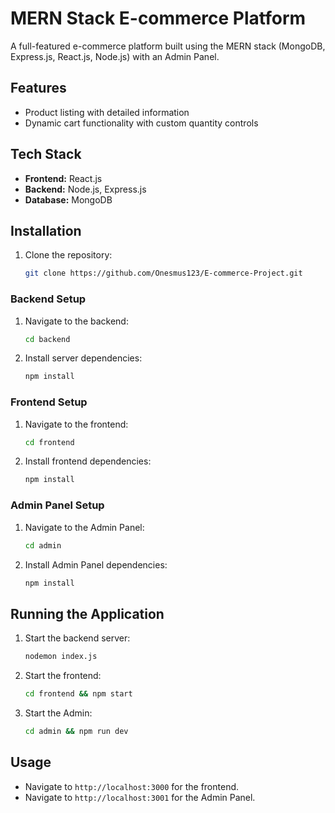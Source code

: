 # MERN Stack E-commerce Platform  

A full-featured e-commerce platform built using the MERN stack (MongoDB, Express.js, React.js, Node.js) with an Admin Panel.  

## Features  
- Product listing with detailed information  
- Dynamic cart functionality with custom quantity controls 

## Tech Stack  
- **Frontend:** React.js 
- **Backend:** Node.js, Express.js  
- **Database:** MongoDB  

## Installation
1. Clone the repository:  
   ```bash
   git clone https://github.com/Onesmus123/E-commerce-Project.git
   ```  

### Backend Setup  
1. Navigate to the backend:  
   ```bash
   cd backend
   ```  
2. Install server dependencies:  
   ```bash
   npm install
   ```  

### Frontend Setup  
1. Navigate to the frontend:  
   ```bash
   cd frontend
   ```  
2. Install frontend dependencies:  
   ```bash
   npm install
   ```  

### Admin Panel Setup
1. Navigate to the Admin Panel:  
   ```bash
   cd admin
   ```  
2. Install Admin Panel dependencies:  
   ```bash
   npm install
   ```
   
## Running the Application  
1. Start the backend server:  
   ```bash
   nodemon index.js
   ```  
2. Start the frontend:  
   ```bash
   cd frontend && npm start
   ```
3. Start the Admin:  
   ```bash
   cd admin && npm run dev
   ```  

## Usage  
- Navigate to `http://localhost:3000` for the frontend.
- Navigate to `http://localhost:3001` for the Admin Panel.
